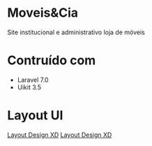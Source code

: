 # Moveis&Cia 

Site institucional e administrativo loja de móveis

# Contruído com 

- Laravel 7.0
- Uikit 3.5

# Layout UI 

[Layout Design XD](https://xd.adobe.com/view/192b8faa-1b88-43d1-67d1-617afae04992-6f1a/)
[Layout Design XD](https://xd.adobe.com/view/6eeb42c8-fece-40ba-83bd-07e3d9b31a80-3bb8/)